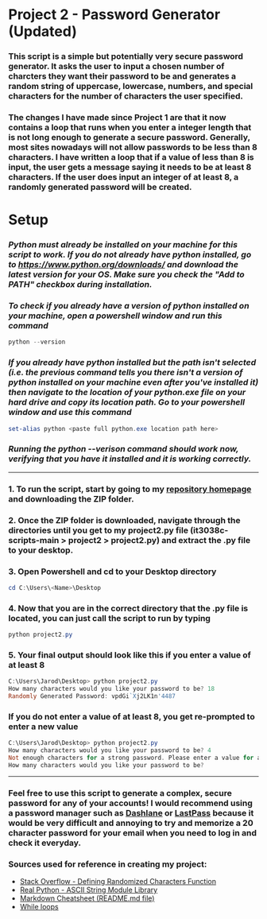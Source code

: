 # Project 2 - Password Generator (Updated)

### This script is a simple but potentially very secure password generator. It asks the user to input a chosen number of charcters they want their password to be and generates a random string of uppercase, lowercase, numbers, and special characters for the number of characters the user specified.

### The changes I have made since Project 1 are that it now contains a loop that runs when you enter a integer length that is not long enough to generate a secure password. Generally, most sites nowadays will not allow passwords to be less than 8 characters. I have written a loop that if a value of less than 8 is input, the user gets a message saying it needs to be at least 8 characters. If the user does input an integer of at least 8, a randomly generated password will be created.

# Setup

### *Python must already be installed on your machine for this script to work. If you do not already have python installed, go to https://www.python.org/downloads/ and download the latest version for your OS. Make sure you check the "Add to PATH" checkbox during installation.*

### *To check if you already have a version of python installed on your machine, open a powershell window and run this command*
```powershell
python --version
```
### *If you already have python installed but the path isn't selected (i.e. the previous command tells you there isn't a version of python installed on your machine even after you've installed it) then navigate to the location of your python.exe file on your hard drive and copy its location path. Go to your powershell window and use this command*
```powershell
set-alias python <paste full python.exe location path here> 
```
### *Running the python --verison command should work now, verifying that you have it installed and it is working correctly.*

---

### 1. To run the script, start by going to my [repository homepage](https://github.com/uc-wilso6jm/it3038c-scripts) and downloading the ZIP folder.
### 2. Once the ZIP folder is downloaded, navigate through the directories until you get to my project2.py file (it3038c-scripts-main > project2 > project2.py) and extract the .py file to your desktop.
### 3. Open Powershell and cd to your Desktop directory
```powershell
cd C:\Users\<Name>\Desktop
```
### 4. Now that you are in the correct directory that the .py file is located, you can just call the script to run by typing
```powershell
python project2.py
```

### 5. Your final output should look like this if you enter a value of at least 8
```powershell
C:\Users\Jarod\Desktop> python project2.py
How many characters would you like your password to be? 18
Randomly Generated Password: vpdGi`Xj2LK1n'4487
```

### If you do not enter a value of at least 8, you get re-prompted to enter a new value
```powershell
C:\Users\Jarod\Desktop> python project2.py
How many characters would you like your password to be? 4
Not enough characters for a strong password. Please enter a value for at least 8 characters.
How many characters would you like your password to be? 
```

---

### Feel free to use this script to generate a complex, secure password for any of your accounts! I would recommend using a password manager such as [Dashlane](https://www.dashlane.com/) or [LastPass](https://www.lastpass.com/) because it would be very difficult and annoying to try and memorize a 20 character password for your email when you need to log in and check it everyday.


### Sources used for reference in creating my project:
- [Stack Overflow - Defining Randomized Characters Function](https://stackoverflow.com/questions/2257441/random-string-generation-with-upper-case-letters-and-digits)
- [Real Python - ASCII String Module Library](https://realpython.com/python-encodings-guide/)
- [Markdown Cheatsheet (README.md file)](https://github.com/adam-p/markdown-here/wiki/Markdown-Cheatsheet)
- [While loops](https://www.w3schools.com/python/python_while_loops.asp)